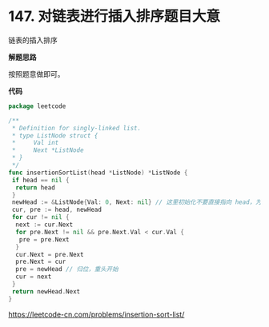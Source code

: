 # 147. 对链表进行插入排序**题目大意**  

链表的插入排序

**解题思路**  

按照题意做即可。

**代码** 

```go
package leetcode

/**
 * Definition for singly-linked list.
 * type ListNode struct {
 *     Val int
 *     Next *ListNode
 * }
 */
func insertionSortList(head *ListNode) *ListNode {
 if head == nil {
  return head
 }
 newHead := &ListNode{Val: 0, Next: nil} // 这里初始化不要直接指向 head，为了下面循环可以统一处理
 cur, pre := head, newHead
 for cur != nil {
  next := cur.Next
  for pre.Next != nil && pre.Next.Val < cur.Val {
   pre = pre.Next
  }
  cur.Next = pre.Next
  pre.Next = cur
  pre = newHead // 归位，重头开始
  cur = next
 }
 return newHead.Next
}
```

https://leetcode-cn.com/problems/insertion-sort-list/